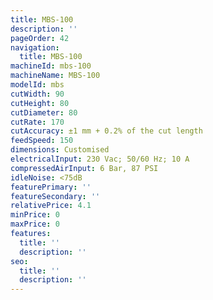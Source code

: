 ```yaml
---
title: MBS-100
description: ''
pageOrder: 42
navigation:
  title: MBS-100
machineId: mbs-100
machineName: MBS-100
modelId: mbs
cutWidth: 90
cutHeight: 80
cutDiameter: 80
cutRate: 170
cutAccuracy: ±1 mm + 0.2% of the cut length
feedSpeed: 150
dimensions: Customised
electricalInput: 230 Vac; 50/60 Hz; 10 A
compressedAirInput: 6 Bar, 87 PSI
idleNoise: <75dB
featurePrimary: ''
featureSecondary: ''
relativePrice: 4.1
minPrice: 0
maxPrice: 0
features:
  title: ''
  description: ''
seo:
  title: ''
  description: ''
---
```

